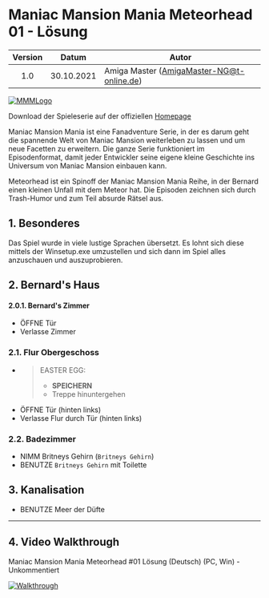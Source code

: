 # Maniac Mansion Mania Meteorhead 01 - Lösung

| Version | Datum      | Autor                                     |
|:-------:|------------|-------------------------------------------|
|   1.0   | 30.10.2021 | Amiga Master (AmigaMaster-NG@t-online.de) |

[![MMMLogo](https://www.maniac-mansion-mania.com/banner/banner.png)](https://www.maniac-mansion-mania.com)

Download der Spieleserie auf der offiziellen [Homepage](https://www.maniac-mansion-mania.com)

Maniac Mansion Mania ist eine Fanadventure Serie, in der es darum geht die spannende Welt von Maniac Mansion weiterleben zu lassen und um neue Facetten zu erweitern. Die ganze Serie funktioniert im Episodenformat, damit jeder Entwickler seine eigene kleine Geschichte ins Universum von Maniac Mansion einbauen kann.

Meteorhead ist ein Spinoff der Maniac Mansion Mania Reihe, in der Bernard einen kleinen Unfall mit dem Meteor hat. Die Episoden zeichnen sich durch Trash-Humor und zum Teil absurde Rätsel aus.

## 1. Besonderes

Das Spiel wurde in viele lustige Sprachen übersetzt. Es lohnt sich diese mittels der Winsetup.exe umzustellen und sich dann im Spiel alles anzuschauen und auszuprobieren.

## 2. Bernard's Haus

#### 2.0.1. Bernard's Zimmer

- ÖFFNE Tür
- Verlasse Zimmer

### 2.1. Flur Obergeschoss

- >EASTER EGG:
  >- **SPEICHERN**
  >- Treppe hinuntergehen
- ÖFFNE Tür (hinten links)
- Verlasse Flur durch Tür (hinten links)

### 2.2. Badezimmer

- NIMM Britneys Gehirn (`Britneys Gehirn`)
- BENUTZE `Britneys Gehirn` mit Toilette

## 3. Kanalisation

- BENUTZE Meer der Düfte

--------------------------------------------------------------------------------

## 4. Video Walkthrough

Maniac Mansion Mania Meteorhead #01 Lösung (Deutsch) (PC, Win) - Unkommentiert

[![Walkthrough](https://img.youtube.com/vi/BjeKRF3ck6w/0.jpg)](https://www.youtube.com/watch?v=BjeKRF3ck6w)
